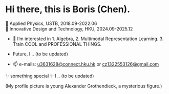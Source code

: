 # Hi there, this is Boris (Chen).
👋 $\text{Applied Physics, USTB, 2018.09-2022.06}$  
👋 $\text{Innovative Design and Technology, HKU, 2024.09-2025.12}$

- 👀 $\text{I’m interested in 1. Algebra, 2. Multimodal Representation Learning. 3. Train COOL and PROFESSIONAL THINGS.}$
- Future, I .. (to be updated)

- 📫 e-mails: u3631628@connect.hku.hk or cz1322553126@gmail.com

✨ something special ✨ I .. (to be updated)

(My profile picture is young Alexander Grothendieck, a mysterious figure.)
<!---
Boris-Jobs/Boris-Jobs is a ✨ special ✨ repository because its `README.md` (this file) appears on your GitHub profile.
You can click the Preview link to take a look at your changes.
--->




